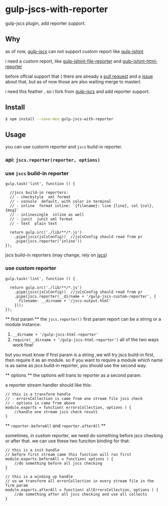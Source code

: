 # gulp-jscs-with-reporter

gulp-jscs plugin, add reporter support.

## Why

as of now, [gulp-jscs](https://github.com/jscs-dev/gulp-jscs) can not support custom report like [gulp-jshint](https://github.com/spalger/gulp-jshint)

i need a custom report, like [gulp-jshint-file-reporter](https://github.com/spalger/gulp-jshint-file-reporter) and [gulp-jshint-html-reporter](https://github.com/ivan-vesely/gulp-jshint-html-reporter)

before offcial support that ( there are already a [pull request](https://github.com/jscs-dev/gulp-jscs/issues/21) and a [issue](https://github.com/jscs-dev/gulp-jscs/issues/21) about that, but as of now those are also waiting merge to master)

i need this feather , so i fork from [gulp-jscs](https://github.com/jscs-dev/gulp-jscs) and add reporter support.

## Install

```sh
$ npm install --save-dev gulp-jscs-with-reporter
```

## Usage

you can use custorm reporter and `jscs` build-in reporter.

### api: `jscs.reporter(reporter, options)`

### use `jscs` build-in reporter

```
gulp.task('lint', function () {

  //jscs build-in reporters:
  // - checkstyle  xml format
  // - console  default, with color in terminal
  // - inline  format inline: `{filename}: line {line}, col {col}, {msg}`
  // - inlinesingle  inline as well
  // - junit  junit xml format
  // - text  plain text
  
  return gulp.src('./lib/**/*.js')
    .pipe(jscs(jsCsConfig))  //jsCsConfig should read from pr
    .pipe(jscs.reporter('inline'))
});
```

jscs build-in reporters (may change, rely on [jscs](http://jscs.info/))

### use custom reporter

```
gulp.task('lint', function () {
  
  return gulp.src('./lib/**/*.js')
    .pipe(jscs(jsCsConfig))  //jsCsConfig should read from pr
    .pipe(jscs.reporter(__dirname + '/gulp-jscs-custom-reporter', {
      filename: __dirname + '/jscs-output.html'
    }));
});
```

** first param **
the `jscs.reporter()` first param report can be a string or a module instance:
1. `__dirname + '/gulp-jscs-html-reporter'`
2. `require(__dirname + '/gulp-jscs-html-reporter')`
all of the two ways work fine!

but you must know if first param is a string ,we will try jscs build-in first, then require it as an module. so if you want to require a module which name is as same as jscs build-in reporter, you should use the second way.

** options **
the options will trans to reporter as a second param.

a reporter stream handler should like this:

```
// this is a transform handle
// - errorsCollection is came from one stream file jscs check
// - options is came from above
module.exports = function( errorsCollection, options ) {
	//handle one stream jscs check result
}
```

** `reporter.beforeAll` and `reporter.afterAll` **

sometimes, in custom reporter, we need do something before jscs checking or after that.
we can use these two funciton binding for that:

```
// this is a init handle
// before first stream came this function will run first
module.exports.beforeAll = function( options ) {
	//do something before all jscs checking
}

// this is a winding up handle
// so we transform all errorCollection in every stream file in the firm param
module.exports.afterAll = function( allErrorsCollection, options ) {
	//do something after all jscs checking and use all collects
}
```

